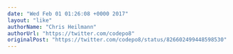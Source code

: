 ```yaml
---
date: "Wed Feb 01 01:26:08 +0000 2017"
layout: "like"
authorName: "Chris Heilmann"
authorUrl: "https://twitter.com/codepo8"
originalPost: "https://twitter.com/codepo8/status/826602499448598530"
---
```

